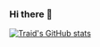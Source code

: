 ### Hi there 👋

[![Traid's GitHub stats](https://github-readme-stats.vercel.app/api?username=AlwaysTraid)](https://github-readme-stats-wheat-two-71.vercel.app/)
